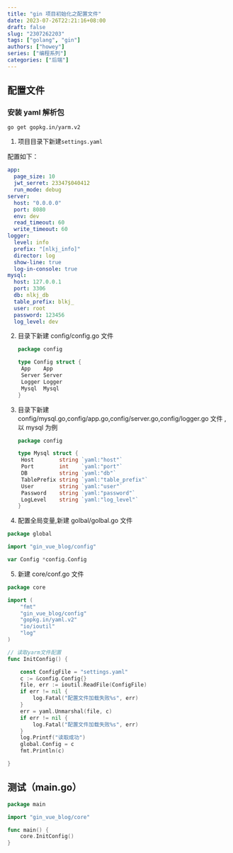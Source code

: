 ```yaml
---
title: "gin 项目初始化之配置文件"
date: 2023-07-26T22:21:16+08:00
draft: false
slug: "2307262203"
tags: ["golang", "gin"]
authors: ["howey"]
series: ["编程系列"]
categories: ["后端"]
---
```


## 配置文件

### 安装 yaml 解析包

```shell
go get gopkg.in/yarm.v2
```

1. 项目目录下新建`settings.yaml`

配置如下：

```yml
app:
  page_size: 10
  jwt_serret: 23347$040412
  run_mode: debug
server:
  host: "0.0.0.0"
  port: 8080
  env: dev
  read_timeout: 60
  write_timeout: 60
logger:
  level: info
  prefix: "[nlkj_info]"
  director: log
  show-line: true
  log-in-console: true
mysql:
  host: 127.0.0.1
  port: 3306
  db: nlkj_db
  table_prefix: blkj_
  user: root
  password: 123456
  log_level: dev
```

2. 目录下新建 config/config.go 文件

   ```go
   package config

   type Config struct {
   	App    App
   	Server Server
   	Logger Logger
   	Mysql  Mysql
   }
   ```

3. 目录下新建 config/mysql.go,config/app.go,config/server.go,config/logger.go 文件 ,以 mysql 为例

   ```go
   package config

   type Mysql struct {
   	Host        string `yaml:"host"`
   	Port        int    `yaml:"port"`
   	DB          string `yaml:"db"`
   	TablePrefix string `yaml:"table_prefix"`
   	User        string `yaml:"user"`
   	Password    string `yaml:"password"`
   	LogLevel    string `yaml:"log_level"`
   }
   ```

4. 配置全局变量,新建 golbal/golbal.go 文件

```go
package global

import "gin_vue_blog/config"

var Config *config.Config
```

5. 新建 core/conf.go 文件

```go
package core

import (
	"fmt"
	"gin_vue_blog/config"
	"gopkg.in/yaml.v2"
	"io/ioutil"
	"log"
)

// 读取yarm文件配置
func InitConfig() {

	const ConfigFile = "settings.yaml"
	c := &config.Config{}
	file, err := ioutil.ReadFile(ConfigFile)
	if err != nil {
		log.Fatal("配置文件加载失败%s", err)
	}
	err = yaml.Unmarshal(file, c)
	if err != nil {
		log.Fatal("配置文件加载失败%s", err)
	}
	log.Printf("读取成功")
	global.Config = c
	fmt.Println(c)

}

```

## 测试（main.go）

```go
package main

import "gin_vue_blog/core"

func main() {
	core.InitConfig()
}

```
